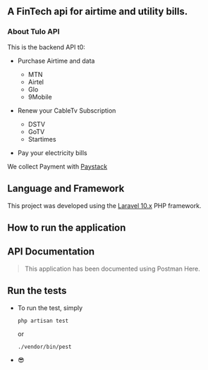 ## A FinTech api for airtime and utility bills. 

### About Tulo API

This is the backend API t0:

- Purchase Airtime and data 
    - MTN
    - Airtel
    - Glo
    - 9Mobile

- Renew your CableTv Subscription 
    - DSTV
    - GoTV
    - Startimes

- Pay your electricity bills

We collect Payment with [Paystack](https://paystack.com)

## Language and Framework

This project was developed using the [Laravel 10.x](https://laravel.com) PHP framework.

## How to run the application

## API Documentation

> This application has been documented using Postman Here.

## Run the tests

- To run the test, simply

    ```
    php artisan test
    ```

    or

    ```
    ./vendor/bin/pest
    ```

- &#128526;

